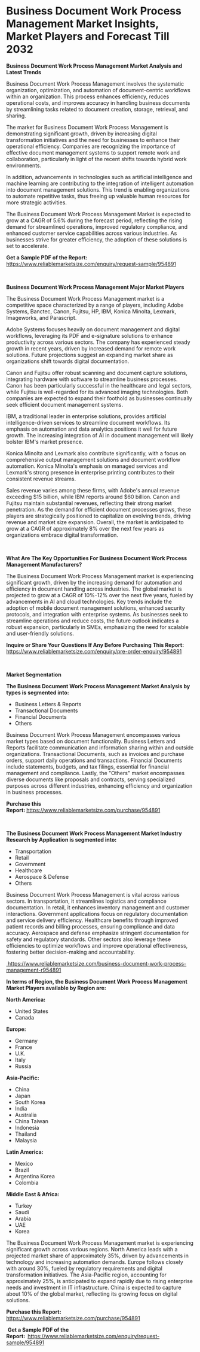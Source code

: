 <p><h1>Business Document Work Process Management Market Insights, Market Players and Forecast Till 2032</h1></p><p><strong>Business Document Work Process Management Market Analysis and Latest Trends</strong></p>
<p><p>Business Document Work Process Management involves the systematic organization, optimization, and automation of document-centric workflows within an organization. This process enhances efficiency, reduces operational costs, and improves accuracy in handling business documents by streamlining tasks related to document creation, storage, retrieval, and sharing.</p><p>The market for Business Document Work Process Management is demonstrating significant growth, driven by increasing digital transformation initiatives and the need for businesses to enhance their operational efficiency. Companies are recognizing the importance of effective document management systems to support remote work and collaboration, particularly in light of the recent shifts towards hybrid work environments.</p><p>In addition, advancements in technologies such as artificial intelligence and machine learning are contributing to the integration of intelligent automation into document management solutions. This trend is enabling organizations to automate repetitive tasks, thus freeing up valuable human resources for more strategic activities.</p><p>The Business Document Work Process Management Market is expected to grow at a CAGR of 5.6% during the forecast period, reflecting the rising demand for streamlined operations, improved regulatory compliance, and enhanced customer service capabilities across various industries. As businesses strive for greater efficiency, the adoption of these solutions is set to accelerate.</p></p>
<p><strong>Get a Sample PDF of the Report:&nbsp;</strong> <a href="https://www.reliablemarketsize.com/enquiry/request-sample/954891?utm_campaign=2317&utm_medium=2&utm_source=Github&utm_content=ia&utm_term=18042025&utm_id=business-document-work-process-management">https://www.reliablemarketsize.com/enquiry/request-sample/954891</a></p>
<p>&nbsp;</p>
<p><strong>Business Document Work Process Management Major Market Players</strong></p>
<p><p>The Business Document Work Process Management market is a competitive space characterized by a range of players, including Adobe Systems, Banctec, Canon, Fujitsu, HP, IBM, Konica Minolta, Lexmark, Imageworks, and Parascript. </p><p>Adobe Systems focuses heavily on document management and digital workflows, leveraging its PDF and e-signature solutions to enhance productivity across various sectors. The company has experienced steady growth in recent years, driven by increased demand for remote work solutions. Future projections suggest an expanding market share as organizations shift towards digital documentation.</p><p>Canon and Fujitsu offer robust scanning and document capture solutions, integrating hardware with software to streamline business processes. Canon has been particularly successful in the healthcare and legal sectors, while Fujitsu is well-regarded for its advanced imaging technologies. Both companies are expected to expand their foothold as businesses continually seek efficient document management systems.</p><p>IBM, a traditional leader in enterprise solutions, provides artificial intelligence-driven services to streamline document workflows. Its emphasis on automation and data analytics positions it well for future growth. The increasing integration of AI in document management will likely bolster IBM's market presence.</p><p>Konica Minolta and Lexmark also contribute significantly, with a focus on comprehensive output management solutions and document workflow automation. Konica Minolta's emphasis on managed services and Lexmark's strong presence in enterprise printing contributes to their consistent revenue streams.</p><p>Sales revenue varies among these firms, with Adobe's annual revenue exceeding $15 billion, while IBM reports around $60 billion. Canon and Fujitsu maintain substantial revenues, reflecting their strong market penetration. As the demand for efficient document processes grows, these players are strategically positioned to capitalize on evolving trends, driving revenue and market size expansion. Overall, the market is anticipated to grow at a CAGR of approximately 8% over the next few years as organizations embrace digital transformation.</p></p>
<p>&nbsp;</p>
<p><strong>What Are The Key Opportunities For Business Document Work Process Management Manufacturers?</strong></p>
<p><p>The Business Document Work Process Management market is experiencing significant growth, driven by the increasing demand for automation and efficiency in document handling across industries. The global market is projected to grow at a CAGR of 10%-12% over the next five years, fueled by advancements in AI and cloud technologies. Key trends include the adoption of mobile document management solutions, enhanced security protocols, and integration with enterprise systems. As businesses seek to streamline operations and reduce costs, the future outlook indicates a robust expansion, particularly in SMEs, emphasizing the need for scalable and user-friendly solutions.</p></p>
<p><strong>Inquire or Share Your Questions If Any Before Purchasing This Report:</strong> <a href="https://www.reliablemarketsize.com/enquiry/pre-order-enquiry/954891?utm_campaign=2317&utm_medium=2&utm_source=Github&utm_content=ia&utm_term=18042025&utm_id=business-document-work-process-management">https://www.reliablemarketsize.com/enquiry/pre-order-enquiry/954891</a></p>
<p>&nbsp;</p>
<p><strong>Market Segmentation</strong></p>
<p><strong>The Business Document Work Process Management Market Analysis by types is segmented into:</strong></p>
<p><ul><li>Business Letters & Reports</li><li>Transactional Documents</li><li>Financial Documents</li><li>Others</li></ul></p>
<p><p>Business Document Work Process Management encompasses various market types based on document functionality. Business Letters and Reports facilitate communication and information sharing within and outside organizations. Transactional Documents, such as invoices and purchase orders, support daily operations and transactions. Financial Documents include statements, budgets, and tax filings, essential for financial management and compliance. Lastly, the "Others" market encompasses diverse documents like proposals and contracts, serving specialized purposes across different industries, enhancing efficiency and organization in business processes.</p></p>
<p><strong>Purchase this Report:&nbsp;</strong><a href="https://www.reliablemarketsize.com/purchase/954891?utm_campaign=2317&utm_medium=2&utm_source=Github&utm_content=ia&utm_term=18042025&utm_id=business-document-work-process-management">https://www.reliablemarketsize.com/purchase/954891</a></p>
<p>&nbsp;</p>
<p><strong>The Business Document Work Process Management Market Industry Research by Application is segmented into:</strong></p>
<p><ul><li>Transportation</li><li>Retail</li><li>Government</li><li>Healthcare</li><li>Aerospace & Defense</li><li>Others</li></ul></p>
<p><p>Business Document Work Process Management is vital across various sectors. In transportation, it streamlines logistics and compliance documentation. In retail, it enhances inventory management and customer interactions. Government applications focus on regulatory documentation and service delivery efficiency. Healthcare benefits through improved patient records and billing processes, ensuring compliance and data accuracy. Aerospace and defense emphasize stringent documentation for safety and regulatory standards. Other sectors also leverage these efficiencies to optimize workflows and improve operational effectiveness, fostering better decision-making and accountability.</p></p>
<p><a href="https://www.reliablemarketsize.com/business-document-work-process-management-r954891?utm_campaign=2317&utm_medium=2&utm_source=Github&utm_content=ia&utm_term=18042025&utm_id=business-document-work-process-management">&nbsp;https://www.reliablemarketsize.com/business-document-work-process-management-r954891</a></p>
<p><strong>In terms of Region, the Business Document Work Process Management Market Players available by Region are:</strong></p>
<p>
    <p> <strong> North America: </strong>
        <ul>
            <li>United States</li>
            <li>Canada</li>
        </ul>
        </p> 
    <p> <strong> Europe: </strong>
        <ul>
            <li>Germany</li>
            <li>France</li>
            <li>U.K.</li>
            <li>Italy</li>
            <li>Russia</li>
        </ul>
        </p> 
    <p> <strong> Asia-Pacific: </strong>
        <ul>
            <li>China</li>
            <li>Japan</li>
            <li>South Korea</li>
            <li>India</li>
            <li>Australia</li>
            <li>China Taiwan</li>
            <li>Indonesia</li>
            <li>Thailand</li>
            <li>Malaysia</li>
        </ul>
        </p> 
    <p> <strong> Latin America: </strong>
        <ul>
            <li>Mexico</li>
            <li>Brazil</li>
            <li>Argentina Korea</li>
            <li>Colombia</li>
        </ul>
        </p> 
    <p> <strong> Middle East & Africa: </strong>
        <ul>
            <li>Turkey</li>
            <li>Saudi</li>
            <li>Arabia</li>
            <li>UAE</li>
            <li>Korea</li>
        </ul>
    </p>
    </p>
<p><p>The Business Document Work Process Management market is experiencing significant growth across various regions. North America leads with a projected market share of approximately 35%, driven by advancements in technology and increasing automation demands. Europe follows closely with around 30%, fueled by regulatory requirements and digital transformation initiatives. The Asia-Pacific region, accounting for approximately 25%, is anticipated to expand rapidly due to rising enterprise needs and investment in IT infrastructure. China is expected to capture about 10% of the global market, reflecting its growing focus on digital solutions.</p></p>
<p><strong>Purchase this Report: </strong><a href="https://www.reliablemarketsize.com/purchase/954891?utm_campaign=2317&utm_medium=2&utm_source=Github&utm_content=ia&utm_term=18042025&utm_id=business-document-work-process-management">https://www.reliablemarketsize.com/purchase/954891</a></p>
<p>&nbsp;<strong>Get a Sample PDF of the Report:&nbsp;&nbsp;</strong><a href="https://www.reliablemarketsize.com/enquiry/request-sample/954891?utm_campaign=2317&utm_medium=2&utm_source=Github&utm_content=ia&utm_term=18042025&utm_id=business-document-work-process-management">https://www.reliablemarketsize.com/enquiry/request-sample/954891</a></p>
<p><strong></strong></p>
<p><p></p><p></p><p></p></p>
